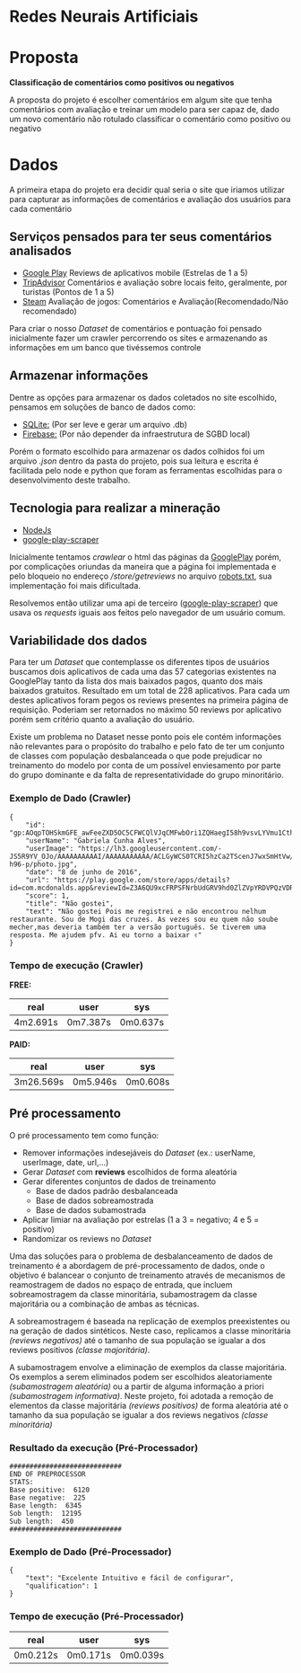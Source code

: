 # Redes Neurais Artificiais

# Proposta 

**Classificação de comentários como positivos ou negativos**

A proposta do projeto é escolher comentários em algum site que tenha comentários com avaliação e treinar um modelo para ser capaz de, dado um novo comentário não rotulado classificar o comentário como positivo ou negativo

# Dados
A primeira etapa do projeto era decidir qual seria o site que iriamos utilizar para capturar as informações de comentários e avaliação dos usuários para cada comentário

## Serviços pensados para ter seus comentários analisados
- [Google Play](https://play.google.com/store)
	Reviews de aplicativos mobile (Estrelas de 1 a 5)
- [TripAdvisor](https://www.tripadvisor.com/)
	Comentários e avaliação sobre locais feito, geralmente, por turistas (Pontos de 1 a 5)
- [Steam](http://store.steampowered.com/)
	Avaliação de jogos: Comentários e Avaliação(Recomendado/Não recomendado)
  
Para criar o nosso *Dataset* de comentários e pontuação foi pensado inicialmente fazer um crawler percorrendo os sites e armazenando as informações em um banco que tivéssemos controle

## Armazenar informações
Dentre as opções para armazenar os dados coletados no site escolhido, pensamos em soluções de banco de dados como:
- [SQLite:](https://www.sqlite.org/index.html) (Por ser leve e gerar um arquivo .db)
- [Firebase:](www.firebase.com/) (Por não depender da infraestrutura de SGBD local)

Porém o formato escolhido para armazenar os dados colhidos foi um arquivo *.json* dentro da pasta do projeto, pois sua leitura e escrita é facilitada pelo node e python que foram as ferramentas escolhidas para o desenvolvimento deste trabalho.

## Tecnologia para realizar a mineração
- [NodeJs](https://nodejs.org/en/)
- [google-play-scraper](https://github.com/facundoolano/google-play-scraper)

Inicialmente tentamos *crawlear* o html das páginas da [GooglePlay](https://play.google.com/store) porém, por complicações oriundas da maneira que a página foi implementada e pelo bloqueio no endereço */store/getreviews* no arquivo [robots.txt](https://play.google.com/robots.txt), sua implementação foi mais dificultada. 

Resolvemos então utilizar uma api de terceiro ([google-play-scraper](https://github.com/facundoolano/google-play-scraper)) que usava os *requests* iguais aos feitos pelo navegador de um usuário comum.

## Variabilidade dos dados
Para ter um *Dataset* que contemplasse os diferentes tipos de usuários buscamos dois aplicativos de cada uma das 57 categorias existentes na GooglePlay tanto da lista dos mais baixados pagos, quanto dos mais baixados gratuitos. Resultado em um total de 228 aplicativos. Para cada um destes aplicativos foram pegos os reviews presentes na primeira página de requisição. Poderiam ser retornados no máximo 50 reviews por aplicativo porém sem critério quanto a avaliação do usuário. 

Existe um problema no Dataset nesse ponto pois ele contém informações não relevantes para o propósito do trabalho e pelo fato de ter um conjunto de classes com população desbalanceada o que pode prejudicar no treinamento do modelo por conta de um possível enviesamento por parte do grupo dominante e da falta de representatividade do grupo minoritário.

### Exemplo de Dado (Crawler)
```
{
	"id": "gp:AOqpTOHSkmGFE_awFeeZXD5OC5CFWCQlVJqCMFwbOri1ZQHaegI58h9vsvLYVmu1Cth5YHhm2UfY3VZsfUqT8w",
	"userName": "Gabriela Cunha Alves",
	"userImage": "https://lh3.googleusercontent.com/-JS5R9YV_OJo/AAAAAAAAAAI/AAAAAAAAAAA/ACLGyWCS0TCRI5hzCa2TScenJ7wxSmHtVw/w96-h96-p/photo.jpg",
	"date": "8 de junho de 2016",
	"url": "https://play.google.com/store/apps/details?id=com.mcdonalds.app&reviewId=Z3A6QU9xcFRPSFNrbUdGRV9hd0ZlZVpYRDVPQzVDRldDUWxWSnFDTUZ3Yk9yaTFaUUhhZWdJNThoOXZzdkxZVm11MUN0aDVZSGhtMlVmWTNWWnNmVXFUOHc",
	"score": 1,
	"title": "Não gostei",
	"text": "Não gostei Pois me registrei e não encontrou nelhum restaurante. Sou de Mogi das cruzes. As vezes sou eu quem não soube mecher,mas deveria também ter a versão português. Se tiverem uma resposta. Me ajudem pfv. Ai eu torno a baixar ✌"
}
```

### Tempo de execução (Crawler)

**FREE:**

|real|user|sys|
|----|----|---|
|4m2.691s|0m7.387s|0m0.637s|

**PAID:**

|real|user|sys|
|----|----|---|
|3m26.569s|0m5.946s|0m0.608s|

## Pré processamento

O pré processamento tem como função:
- Remover informações indesejáveis do *Dataset* (ex.: userName, userImage, date, url,...)
- Gerar *Dataset* com **reviews** escolhidos de forma aleatória
- Gerar diferentes conjuntos de dados de treinamento 
	- Base de dados padrão desbalanceada
	- Base de dados sobreamostrada
	- Base de dados subamostrada
- Aplicar limiar na avaliação por estrelas (1 a 3 = negativo; 4 e 5 = positivo)
- Randomizar os reviews no *Dataset*

Uma das soluções para o problema de desbalanceamento de dados de treinamento é a abordagem de pré-processamento de dados, onde o objetivo é balancear o conjunto de treinamento através de mecanismos de reamostragem de dados no espaço de entrada, que incluem sobreamostragem da classe minoritária, subamostragem da classe majoritária ou a combinação de ambas as técnicas.

A sobreamostragem é baseada na replicação de exemplos preexistentes ou na geração de dados sintéticos. Neste caso, replicamos a classe minoritária *(reviews negativos)* até o tamanho de sua população se igualar a dos reviews positivos *(classe majoritária)*.

A subamostragem envolve a eliminação de exemplos da classe majoritária. Os exemplos a serem eliminados podem ser escolhidos aleatoriamente *(subamostragem aleatória)* ou a partir de alguma informação a priori *(subamostragem informativa)*. Neste projeto, foi adotada a remoção de elementos da classe majoritária *(reviews positivos)* de forma aleatória até o tamanho da sua população se igualar a dos reviews negativos *(classe minoritária)*

### Resultado da execução (Pré-Processador)
```
############################
END OF PREPROCESSOR
STATS:
Base positive:  6120
Base negative:  225
Base length:  6345
Sob length:  12195
Sub length:  450
############################
```

### Exemplo de Dado (Pré-Processador)
```
{
	"text": "Excelente Intuitivo e fácil de configurar",
	"qualification": 1
}
```
### Tempo de execução (Pré-Processador)
|real|user|sys|
|----|----|---|
|0m0.212s|0m0.171s|0m0.039s|